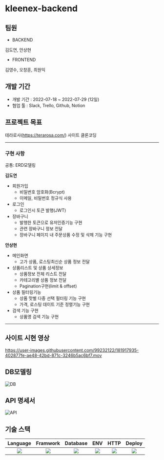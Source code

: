 # kleenex-backend

## 팀원

 - BACKEND
 
 김도연, 안상현
 
 - FRONTEND
 
 김영수, 오창훈, 최원익
 
 
 

## 개발 기간
- 개발 기간 : 2022-07-18 ~ 2022-07-29 (12일)
- 협업 툴 : Slack, Trello, Github, Notion

## 프로젝트 목표

테라로사(https://terarosa.com/) 사이트 클론코딩

---

### 구현 사항

공통: ERD모델링

**김도연**
- 회원가입
   - 비밀번호 암호화(Bcrypt)
   - 이메일, 비밀번호 정규식 사용
- 로그인
   - 로그인시 토큰 발행(JWT)
- 장바구니
   - 발행한 토큰으로 유저인증기능 구현
   - 관련 장바구니 정보 전달 
   - 장바구니 페이지 내 주문상품 수정 및 삭제 기능 구현

**안상현**

- 메인화면
   - 고가 상품, 로스팅최신순 상품 정보 전달
- 상품리스트 및 상품 상세정보 
   - 상품정보 전체 리스트 전달
   - 카테고리별 상품 정보 전달
   - Pagination구현(limit & offset)
- 상품 필터링기능
   - 상품 맛별 다중 선택 필터링 기능 구현
   - 가격, 로스팅 데이트 기준 정렬기능 구현
- 검색 기능 구현
   - 상품명 검색 기능 구현

---

## 사이트 시현 영상

https://user-images.githubusercontent.com/99232122/181917935-402877fe-ae48-42bd-871c-3246b5ac6bf7.mov

## DB모델링
![DB](https://user-images.githubusercontent.com/99232122/181917443-5e959b79-4af4-4775-9c71-8be9a1e22194.png)


## API 명세서

![API](https://user-images.githubusercontent.com/99232122/181919207-527e7ba6-8043-41b4-9305-1fc4ea007d53.png)


## 기술 스택
|                                                Language                                                |                                                Framwork                                                |                                               Database                                               |                                                     ENV                                                      |                                                   HTTP                                                   |                                                  Deploy                                                 |
| :----------------------------------------------------------------------------------------------------: | :----------------------------------------------------------------------------------------------------: | :--------------------------------------------------------------------------------------------------: | :----------------------------------------------------------------------------------------------------------: | :------------------------------------------------------------------------------------------------------: |:------------------------------------------------------------------------------------------------------: |
| <img src="https://img.shields.io/badge/python-3776AB?style=for-the-badge&logo=python&logoColor=white"> | <img src="https://img.shields.io/badge/django-092E20?style=for-the-badge&logo=django&logoColor=white"> | <img src="https://img.shields.io/badge/mysql-4479A1?style=for-the-badge&logo=mysql&logoColor=black"> | <img src="https://img.shields.io/badge/miniconda3-44A833?style=for-the-badge&logo=anaconda&logoColor=white"> | <img src="https://img.shields.io/badge/postman-FF6C37?style=for-the-badge&logo=postman&logoColor=white"> | <img src="https://img.shields.io/badge/aws-232F3E?style=for-the-badge&logo=Amazon AWS&logoColor=white">|



